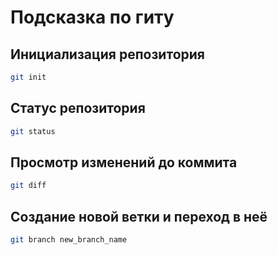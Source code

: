 # Подсказка по гиту

## Инициализация репозитория

```sh
git init
```

## Статус репозитория

```sh
git status
```

## Просмотр изменений до коммита

```sh
git diff
```

## Создание новой ветки и переход в неё

```sh
git branch new_branch_name
```
